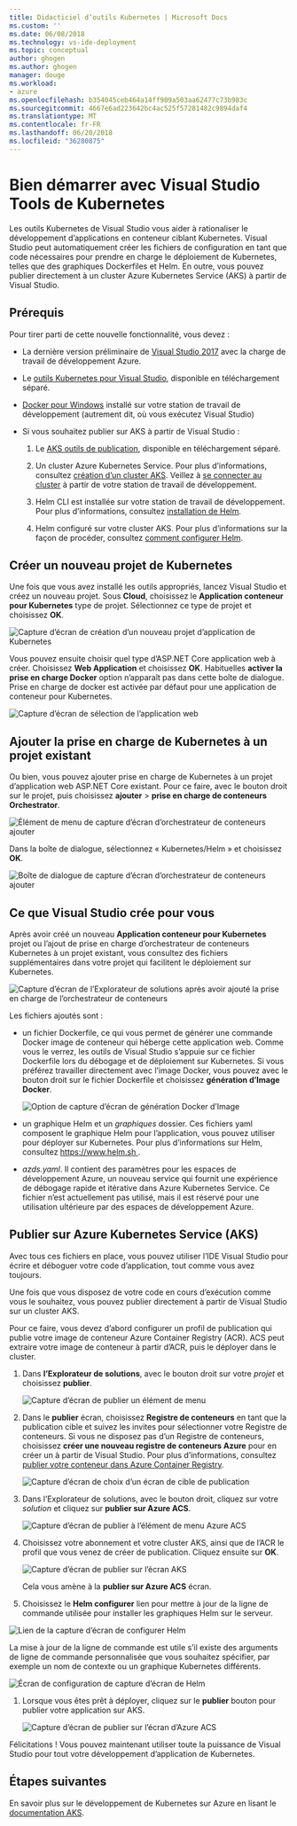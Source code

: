 ```yaml
---
title: Didacticiel d’outils Kubernetes | Microsoft Docs
ms.custom: ''
ms.date: 06/08/2018
ms.technology: vs-ide-deployment
ms.topic: conceptual
author: ghogen
ms.author: ghogen
manager: douge
ms.workload:
- azure
ms.openlocfilehash: b354045ceb464a14ff909a503aa62477c73b983c
ms.sourcegitcommit: 4667e6ad223642bc4ac525f57281482c9894daf4
ms.translationtype: MT
ms.contentlocale: fr-FR
ms.lasthandoff: 06/20/2018
ms.locfileid: "36280875"
---
```

# <a name="get-started-with-visual-studio-kubernetes-tools"></a>Bien démarrer avec Visual Studio Tools de Kubernetes

Les outils Kubernetes de Visual Studio vous aider à rationaliser le développement d’applications en conteneur ciblant Kubernetes. Visual Studio peut automatiquement créer les fichiers de configuration en tant que code nécessaires pour prendre en charge le déploiement de Kubernetes, telles que des graphiques Dockerfiles et Helm. En outre, vous pouvez publier directement à un cluster Azure Kubernetes Service (AKS) à partir de Visual Studio.

## <a name="prerequisites"></a>Prérequis

Pour tirer parti de cette nouvelle fonctionnalité, vous devez :

- La dernière version préliminaire de [Visual Studio 2017](https://visualstudio.microsoft.com/vs/preview) avec la charge de travail de développement Azure.

- Le [outils Kubernetes pour Visual Studio](https://aka.ms/get-vsk8stools), disponible en téléchargement séparé.

- [Docker pour Windows](https://store.docker.com/editions/community/docker-ce-desktop-windows) installé sur votre station de travail de développement (autrement dit, où vous exécutez Visual Studio)

- Si vous souhaitez publier sur AKS à partir de Visual Studio :

    1.  Le [AKS outils de publication](https://aka.ms/get-vsk8spublish), disponible en téléchargement séparé.

    1.  Un cluster Azure Kubernetes Service. Pour plus d’informations, consultez [création d’un cluster AKS](/azure/aks/kubernetes-walkthrough-portal#create-aks-cluster). Veillez à [se connecter au cluster](/azure/aks/kubernetes-walkthrough#connect-to-the-cluster) à partir de votre station de travail de développement.

    1.  Helm CLI est installée sur votre station de travail de développement. Pour plus d’informations, consultez [installation de Helm](https://github.com/kubernetes/helm/blob/master/docs/install.md).

    1.  Helm configuré sur votre cluster AKS. Pour plus d’informations sur la façon de procéder, consultez [comment configurer Helm](/azure/aks/kubernetes-helm#configure-helm).

## <a name="create-a-new-kubernetes-project"></a>Créer un nouveau projet de Kubernetes

Une fois que vous avez installé les outils appropriés, lancez Visual Studio et créez un nouveau projet. Sous **Cloud**, choisissez le **Application conteneur pour Kubernetes** type de projet. Sélectionnez ce type de projet et choisissez **OK**.

![Capture d’écran de création d’un nouveau projet d’application de Kubernetes](media/k8s-tools-new-k8s-app.png)

Vous pouvez ensuite choisir quel type d’ASP.NET Core application web à créer. Choisissez **Web Application** et choisissez **OK**. Habituelles **activer la prise en charge Docker** option n’apparaît pas dans cette boîte de dialogue.  Prise en charge de docker est activée par défaut pour une application de conteneur pour Kubernetes.

![Capture d’écran de sélection de l’application web](media/k8s-tools-web-app-selection-screen.png)

## <a name="add-kubernetes-support-to-an-existing-project"></a>Ajouter la prise en charge de Kubernetes à un projet existant

Ou bien, vous pouvez ajouter prise en charge de Kubernetes à un projet d’application web ASP.NET Core existant. Pour ce faire, avec le bouton droit sur le projet, puis choisissez **ajouter** > **prise en charge de conteneurs Orchestrator**.

![Élément de menu de capture d’écran d’orchestrateur de conteneurs ajouter](media/k8s-tools-add-container-orchestrator.png)

Dans la boîte de dialogue, sélectionnez « Kubernetes/Helm » et choisissez **OK**.

![Boîte de dialogue de capture d’écran d’orchestrateur de conteneurs ajouter](media/k8s-tools-add-container-orchestrator-dialog-box.PNG)

## <a name="what-visual-studio-creates-for-you"></a>Ce que Visual Studio crée pour vous

Après avoir créé un nouveau **Application conteneur pour Kubernetes** projet ou l’ajout de prise en charge d’orchestrateur de conteneurs Kubernetes à un projet existant, vous consultez des fichiers supplémentaires dans votre projet qui facilitent le déploiement sur Kubernetes.

![Capture d’écran de l’Explorateur de solutions après avoir ajouté la prise en charge de l’orchestrateur de conteneurs](media/k8s-tools-solution-explorer.png)

Les fichiers ajoutés sont :

- un fichier Dockerfile, ce qui vous permet de générer une commande Docker image de conteneur qui héberge cette application web. Comme vous le verrez, les outils de Visual Studio s’appuie sur ce fichier Dockerfile lors du débogage et de déploiement sur Kubernetes. Si vous préférez travailler directement avec l’image Docker, vous pouvez avec le bouton droit sur le fichier Dockerfile et choisissez **génération d’Image Docker**.

   ![Option de capture d’écran de génération Docker d’Image](media/k8s-tools-build-docker-image.png)

- un graphique Helm et un *graphiques* dossier. Ces fichiers yaml composent le graphique Helm pour l’application, vous pouvez utiliser pour déployer sur Kubernetes. Pour plus d’informations sur Helm, consultez [ https://www.helm.sh ](https://www.helm.sh).

- *azds.yaml*. Il contient des paramètres pour les espaces de développement Azure, un nouveau service qui fournit une expérience de débogage rapide et itérative dans Azure Kubernetes Service. Ce fichier n’est actuellement pas utilisé, mais il est réservé pour une utilisation ultérieure par des espaces de développement Azure.

## <a name="publish-to-azure-kubernetes-service-aks"></a>Publier sur Azure Kubernetes Service (AKS)

Avec tous ces fichiers en place, vous pouvez utiliser l’IDE Visual Studio pour écrire et déboguer votre code d’application, tout comme vous avez toujours.

Une fois que vous disposez de votre code en cours d’exécution comme vous le souhaitez, vous pouvez publier directement à partir de Visual Studio sur un cluster AKS.

Pour ce faire, vous devez d’abord configurer un profil de publication qui publie votre image de conteneur Azure Container Registry (ACR). ACS peut extraire votre image de conteneur à partir d’ACR, puis le déployer dans le cluster.

1. Dans **l’Explorateur de solutions**, avec le bouton droit sur votre *projet* et choisissez **publier**.

   ![Capture d’écran de publier un élément de menu](media/k8s-tools-publish-project.png)

1. Dans le **publier** écran, choisissez **Registre de conteneurs** en tant que la publication cible et suivez les invites pour sélectionner votre Registre de conteneurs. Si vous ne disposez pas d’un Registre de conteneurs, choisissez **créer une nouveau registre de conteneurs Azure** pour en créer un à partir de Visual Studio. Pour plus d’informations, consultez [publier votre conteneur dans Azure Container Registry](#publish-your-container-to-azure-container-registry).

   ![Capture d’écran de choix d’un écran de cible de publication](media/k8s-tools-publish-to-acr.png)

1. Dans l’Explorateur de solutions, avec le bouton droit, cliquez sur votre *solution* et cliquez sur **publier sur Azure ACS**.

   ![Capture d’écran de publier à l’élément de menu Azure ACS](media/k8s-tools-publish-solution.png)

1. Choisissez votre abonnement et votre cluster AKS, ainsi que de l’ACR le profil que vous venez de créer de publication. Cliquez ensuite sur **OK**.

   ![Capture d’écran de publier sur l’écran AKS](media/k8s-tools-publish-to-aks.png)

   Cela vous amène à la **publier sur Azure ACS** écran.

1.  Choisissez le **Helm configurer** lien pour mettre à jour de la ligne de commande utilisée pour installer les graphiques Helm sur le serveur.

   ![Lien de la capture d’écran de configurer Helm](media/k8s-tools-configure-helm.png)

   La mise à jour de la ligne de commande est utile s’il existe des arguments de ligne de commande personnalisée que vous souhaitez spécifier, par exemple un nom de contexte ou un graphique Kubernetes différents.

   ![Écran de configuration de capture d’écran de Helm](media/k8s-tools-helm-configure-screen.png)

1. Lorsque vous êtes prêt à déployer, cliquez sur le **publier** bouton pour publier votre application sur AKS.

   ![Capture d’écran de publier sur l’écran d’Azure ACS](media/k8s-tools-publish-screen.png)

Félicitations ! Vous pouvez maintenant utiliser toute la puissance de Visual Studio pour tout votre développement d’application de Kubernetes.

## <a name="next-steps"></a>Étapes suivantes

En savoir plus sur le développement de Kubernetes sur Azure en lisant le [documentation AKS](/azure/aks).